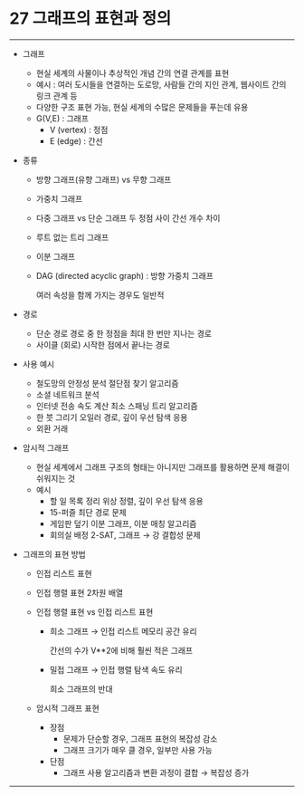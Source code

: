 # 27 그래프의 표현과 정의

---

- 그래프
    - 현실 세계의 사물이나 추상적인 개념 간의 연결 관계를 표현
    - 예시 : 여러 도시들을 연결하는 도로망, 사람들 간의 지인 관계, 웹사이트 간의 링크 관계 등
    - 다양한 구조 표현 가능, 현실 세계의 수많은 문제들을 푸는데 유용
    - G(V,E) : 그래프
        - V (vertex) : 정점
        - E (edge) : 간선
- 종류
    - 방향 그래프(유향 그래프) vs 무향 그래프
    - 가중치 그래프
    - 다중 그래프 vs 단순 그래프 두 정점 사이 간선 개수 차이
    - 루트 없는 트리 그래프
    - 이분 그래프
    - DAG (directed acyclic graph) : 방향 가중치 그래프
        
        여러 속성을 함께 가지는 경우도 일반적
        
- 경로
    - 단순 경로 경로 중 한 정점을 최대 한 번만 지나는 경로
    - 사이클 (회로) 시작한 점에서 끝나는 경로
- 사용 예시
    - 철도망의 안정성 분석 절단점 찾기 알고리즘
    - 소셜 네트워크 분석
    - 인터넷 전송 속도 계산 최소 스패닝 트리 알고리즘
    - 한 붓 그리기 오일러 경로, 깊이 우선 탐색 응용
    - 외환 거래
- 암시적 그래프
    - 현실 세계에서 그래프 구조의 형태는 아니지만 그래프를 활용하면 문제 해결이 쉬워지는 것
    - 예시
        - 할 일 목록 정리 위상 정렬, 깊이 우선 탐색 응용
        - 15-퍼즐 최단 경로 문제
        - 게임판 덮기 이분 그래프, 이분 매칭 알고리즘
        - 회의실 배정 2-SAT, 그래프 → 강 결합성 문제
- 그래프의 표현 방법
    - 인접 리스트 표현
    - 인접 행렬 표현 2차원 배열
    - 인접 행렬 표현 vs 인접 리스트 표현
        - 희소 그래프 → 인접 리스트 메모리 공간 유리
            
            간선의 수가 V**2에 비해 훨씬 적은 그래프
            
        - 밀접 그래프 → 인접 행렬 탐색 속도 유리
            
            희소 그래프의 반대
            
    - 암시적 그래프 표현
        - 장점
            - 문제가 단순할 경우, 그래프 표현의 복잡성 감소
            - 그래프 크기가 매우 클 경우, 일부만 사용 가능
        - 단점
            - 그래프 사용 알고리즘과 변환 과정이 결합 → 복잡성 증가

---
